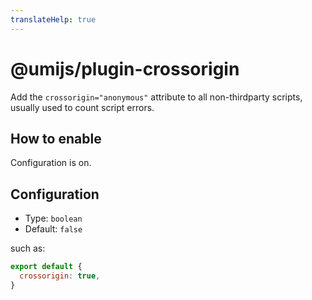 ```yaml
---
translateHelp: true
---
```


# @umijs/plugin-crossorigin


Add the `crossorigin="anonymous"` attribute to all non-thirdparty scripts, usually used to count script errors.

## How to enable

Configuration is on.

## Configuration

* Type: `boolean`
* Default: `false`

such as:

```js
export default {
  crossorigin: true,
}
```

